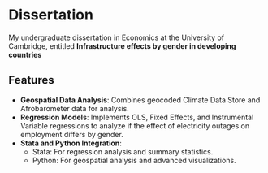 # Dissertation

My undergraduate dissertation in Economics at the University of Cambridge, entitled **Infrastructure effects by gender in developing countries**

## Features
- **Geospatial Data Analysis**: Combines geocoded Climate Data Store and Afrobarometer data for analysis.
- **Regression Models**: Implements OLS, Fixed Effects, and Instrumental Variable regressions to analyze if the effect of electricity outages on employment differs by gender.
- **Stata and Python Integration**:
  - Stata: For regression analysis and summary statistics.
  - Python: For geospatial analysis and advanced visualizations.
